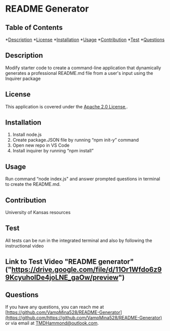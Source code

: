   # README Generator

  ## Table of Contents
  *[Description](#description)
  *[License](#license)
  *[Installation](#installation)
  *[Usage](#usage)
  *[Contribution](#contribution)
  *[Test](#test)
  *[Questions](#questions)

 ## Description
  Modify starter code to create a command-line application that dynamically generates a professional README.md file from a user's input using the Inquirer package
  
  ## License
  This application is covered under the [Apache 2.0 License](https://opensource.org/licenses/Apache-2.0),.

  ## Installation 
  1. Install node.js 
  2. Create package.JSON file by running “npm init-y” command 
  3. Open new repo in VS Code 
  4. Install inquirer by running “npm install”

  ## Usage 
  Run command “node index.js" and answer prompted questions in terminal to create the README.md.

  ## Contribution 
  University of Kansas resources

  ## Test 
  All tests can be run in the integrated terminal and also by following the instructional video
  ## Link to Test Video "README generator" ("https://drive.google.com/file/d/11Or1Wfdo6z99KcyuholDe4joLNE_gaOw/preview")

  ## Questions
  If you have any questions, you can reach me at [https://github.com/VampMina528/README-Generator](https://github.com/https://github.com/VampMina528/README-Generator) or via email at TMDHammond@outlook.com.